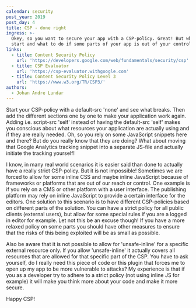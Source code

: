 ```yaml
---
calendar: security
post_year: 2019
post_day: 4
title: CSP - done right
ingress: >-
  Okey, so you want to secure your app with a CSP-policy. Great! But where to
  start and what to do if some parts of your app is out of your control?
links:
  - title: Content Security Policy
    url: 'https://developers.google.com/web/fundamentals/security/csp'
  - title: CSP Evaluator
    url: 'https://csp-evaluator.withgoogle.com'
  - title: Content Security Policy Level 3
    url: 'https://www.w3.org/TR/CSP3/'
authors:
  - Johan Andre Lundar
---
```

Start your CSP-policy with a default-src 'none' and see what breaks. Then add the different sections one by one to make your application work again. Adding i.e. script-src 'self' instead of having the default-src 'self' makes you conscious about what resources your application are actually using and if they are really needed. Oh, so you rely on some JavaScript snippets here and there? But do you really know that they are doing? What about moving that Google Analytics tracking snippet into a separate JS-file and actually initiate the tracking yourself!

I know, in many real world scenarios it is easier said than done to actually have a really strict CSP-policy. But it is not impossible! Sometimes we are forced to allow for some inline CSS and maybe inline JavaScript because of frameworks or platforms that are out of our reach or control. One example is if you rely on a CMS or other platform with a user interface. The publishing platform may rely on inline JavaScript to provide a certain interface for the editors. One solution to this scenario is to have different CSP-policies based on different parts of the solution. You can have a strict policy for all public clients (external users), but allow for some special rules if you are a logged in editor for example. Let not this be an excuse though! If you have a more relaxed policy on some parts you should have other measures to ensure that the risks of this being exploited will be as small as possible.

Also be aware that it is not possible to allow for 'unsafe-inline' for a specific external resource only. If you allow 'unsafe-inline' it actually covers all resources that are allowed for that specific part of the CSP. You have to ask yourself, do I really need this piece of code or this plugin that forces me to open up my app to be more vulnerable to attacks? My experience is that if you as a developer try to adhere to a strict policy (not using inline JS for example) it will make you think more about your code and make it more secure.

Happy CSP!
